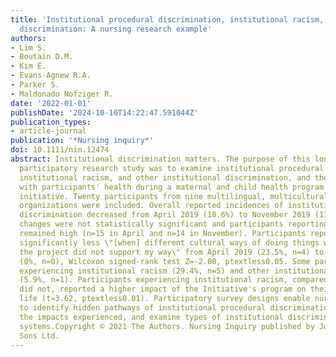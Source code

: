 ```yaml
---
title: 'Institutional procedural discrimination, institutional racism, and other institutional
  discrimination: A nursing research example'
authors:
- Lim S.
- Boutain D.M.
- Kim E.
- Evans-Agnew R.A.
- Parker S.
- Maldonado Nofziger R.
date: '2022-01-01'
publishDate: '2024-10-10T14:22:47.591044Z'
publication_types:
- article-journal
publication: '*Nursing inquiry*'
doi: 10.1111/nin.12474
abstract: Institutional discrimination matters. The purpose of this longitudinal community-based
  participatory research study was to examine institutional procedural discrimination,
  institutional racism, and other institutional discrimination, and their relationships
  with participants' health during a maternal and child health program in a municipal
  initiative. Twenty participants from nine multilingual, multicultural community-based
  organizations were included. Overall reported incidences of institutional procedural
  discrimination decreased from April 2019 (18.6%) to November 2019 (11.8%) although
  changes were not statistically significant and participants reporting incidences
  remained high (n=15 in April and n=14 in November). Participants reported experiencing
  significantly less \"[when] different cultural ways of doing things were shared,
  the project did not support my way\" from April 2019 (23.5%, n=4) to November 2019
  (0%, n=0), Wilcoxon signed-rank test Z=-2.00, ptextless0.05. Some participants reported
  experiencing institutional racism (29.4%, n=5) and other institutional discrimination
  (5.9%, n=1). Participants experiencing institutional racism, compared to those who
  did not, reported a higher impact of the Initiative's program on their quality of
  life (t=3.62, ptextless0.01). Participatory survey designs enable nurse researchers
  to identify hidden pathways of institutional procedural discrimination, describe
  the impacts experienced, and examine types of institutional discrimination in health
  systems.Copyright © 2021 The Authors. Nursing Inquiry published by John Wiley &
  Sons Ltd.
---
```


